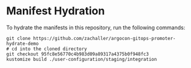 # Manifest Hydration

To hydrate the manifests in this repository, run the following commands:

```shell
git clone https://github.com/zachaller/argocon-gitops-promoter-hydrate-demo
# cd into the cloned directory
git checkout 95fc8e56770c4b983d09a89317a4375b0f948fc3
kustomize build ./user-configuration/staging/integration
```
